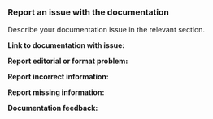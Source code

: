 ### Report an issue with the documentation

Describe your documentation issue in the relevant section. 



**Link to documentation with issue:**  



**Report editorial or format problem:** 



**Report incorrect information:**



**Report missing information:**




**Documentation feedback:**






